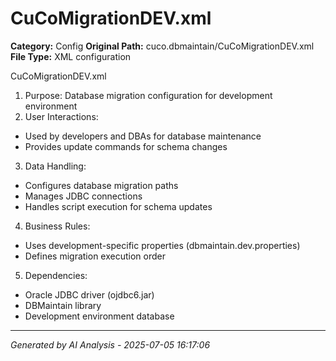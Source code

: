 # CuCoMigrationDEV.xml

**Category:** Config
**Original Path:** cuco.dbmaintain/CuCoMigrationDEV.xml
**File Type:** XML configuration

CuCoMigrationDEV.xml
1. Purpose: Database migration configuration for development environment
2. User Interactions:
- Used by developers and DBAs for database maintenance
- Provides update commands for schema changes
3. Data Handling:
- Configures database migration paths
- Manages JDBC connections
- Handles script execution for schema updates
4. Business Rules:
- Uses development-specific properties (dbmaintain.dev.properties)
- Defines migration execution order
5. Dependencies:
- Oracle JDBC driver (ojdbc6.jar)
- DBMaintain library
- Development environment database

---
*Generated by AI Analysis - 2025-07-05 16:17:06*
